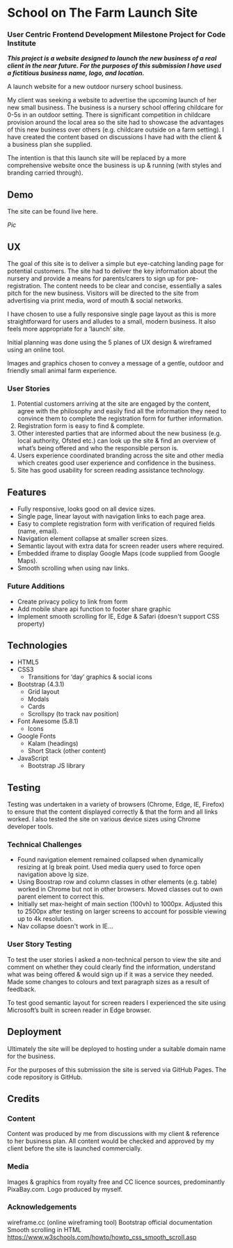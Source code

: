 # School on The Farm Launch Site
### User Centric Frontend Development Milestone Project for Code Institute
**_This project is a website designed to launch the new business of a real client in the near future. For the purposes of this submission I have used a fictitious business name, logo, and location._**

A launch website for a new outdoor nursery school business.

My client was seeking a website to advertise the upcoming launch of her new small business. The business is a nursery school offering childcare for 0-5s in an outdoor setting. There is significant competition in childcare provision around the local area so the site had to showcase the advantages of this new business over others (e.g. childcare outside on a farm setting). I have created the content based on discussions I have had with the client & a business plan she supplied.

The intention is that this launch site will be replaced by a more comprehensive website once the business is up & running (with styles and branding carried through).
## Demo
The site can be found live here.

*Pic*

## UX
The goal of this site is to deliver a simple but eye-catching landing page for potential customers. The site had to deliver the key information about the nursery and provide a means for parents/carers to sign up for pre-registration. The content needs to be clear and concise, essentially a sales pitch for the new business. Visitors will be directed to the site from advertising via print media, word of mouth & social networks.

I have chosen to use a fully responsive single page layout as this is more straightforward for users and alludes to a small, modern business. It also feels more appropriate for a ‘launch’ site.

Initial planning was done using the 5 planes of UX design & wireframed using an online tool.

Images and graphics chosen to convey a message of a gentle, outdoor and friendly small animal farm experience.
### User Stories
1. Potential customers arriving at the site are engaged by the content, agree with the philosophy and easily find all the information they need to convince them to complete the registration form for further information.
2. Registration form is easy to find & complete.
3. Other interested parties that are informed about the new business (e.g. local authority, Ofsted etc.) can look up the site & find an overview of what’s being offered and who the responsible person is.
4. Users experience coordinated branding across the site and other media which creates good user experience and confidence in the business.
5. Site has good usability for screen reading assistance technology.
## Features
- Fully responsive, looks good on all device sizes.
- Single page, linear layout with navigation links to each page area.
- Easy to complete registration form with verification of required fields (name, email).
- Navigation element collapse at smaller screen sizes.
- Semantic layout with extra data for screen reader users where required.
- Embedded iframe to display Google Maps (code supplied from Google Maps).
- Smooth scrolling when using nav links.
### Future Additions
- Create privacy policy to link from form
- Add mobile share api function to footer share graphic
- Implement smooth scrolling for IE, Edge & Safari (doesn't support CSS property)
## Technologies
- HTML5
- CSS3
    - Transitions for ‘day’ graphics & social icons
- Bootstrap (4.3.1)
	- Grid layout
	- Modals
	- Cards
	- Scrollspy (to track nav position)
- Font Awesome (5.8.1)
	- Icons
- Google Fonts
	- Kalam (headings)
	- Short Stack (other content)
- JavaScript
	- Bootstrap JS library
## Testing
Testing was undertaken in a variety of browsers (Chrome, Edge, IE, Firefox) to ensure that the content displayed correctly & that the form and all links worked. I also tested the site on various device sizes using Chrome developer tools.
### Technical Challenges
- Found navigation element remained collapsed when dynamically resizing at lg break point. Used media query used to force open navigation above lg size.
- Using Boostrap row and column classes in other elements (e.g. table) worked in Chrome but not in other browsers. Moved classes out to own parent element to correct this.
- Initially set max-height of main section (100vh) to 1000px. Adjusted this to 2500px after testing on larger screens to account for possible viewing up to 4k resolution.
- Nav collapse doesn't work in IE...
### User Story Testing
To test the user stories I asked a non-technical person to view the site and comment on whether they could clearly find the information, understand what was being offered & would sign up if it was a service they needed. Made some changes to colours and text paragraph sizes as a result of feedback.

To test good semantic layout for screen readers I experienced the site using Microsoft’s built in screen reader in Edge browser.
## Deployment
Ultimately the site will be deployed to hosting under a suitable domain name for the business.

For the purposes of this submission the site is served via GitHub Pages. The code repository is GitHub.
## Credits
### Content
Content was produced by me from discussions with my client & reference to her business plan. All content would be checked and approved by my client before the site is launched commercially.
### Media
Images & graphics from royalty free and CC licence sources, predominantly PixaBay.com. Logo produced by myself.
### Acknowledgements
wireframe.cc (online wireframing tool)
Bootstrap official documentation
Smooth scrolling in HTML https://www.w3schools.com/howto/howto_css_smooth_scroll.asp